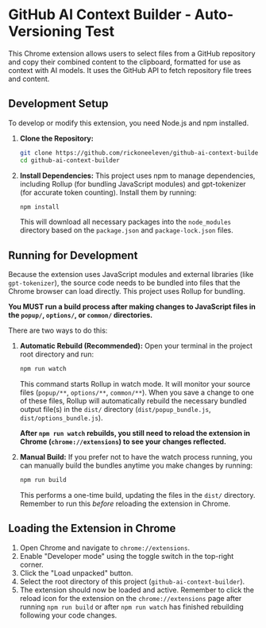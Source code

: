 # GitHub AI Context Builder - Auto-Versioning Test 


This Chrome extension allows users to select files from a GitHub repository and copy their combined content to the clipboard, formatted for use as context with AI models. It uses the GitHub API to fetch repository file trees and content.

## Development Setup

To develop or modify this extension, you need Node.js and npm installed.

1.  **Clone the Repository:**
    ```bash
    git clone https://github.com/rickoneeleven/github-ai-context-builder.git
    cd github-ai-context-builder
    ```

2.  **Install Dependencies:**
    This project uses npm to manage dependencies, including Rollup (for bundling JavaScript modules) and gpt-tokenizer (for accurate token counting). Install them by running:
    ```bash
    npm install
    ```
    This will download all necessary packages into the `node_modules` directory based on the `package.json` and `package-lock.json` files.

## Running for Development

Because the extension uses JavaScript modules and external libraries (like `gpt-tokenizer`), the source code needs to be bundled into files that the Chrome browser can load directly. This project uses Rollup for bundling.

**You MUST run a build process after making changes to JavaScript files in the `popup/`, `options/`, or `common/` directories.**

There are two ways to do this:

1.  **Automatic Rebuild (Recommended):**
    Open your terminal in the project root directory and run:
    ```bash
    npm run watch
    ```
    This command starts Rollup in watch mode. It will monitor your source files (`popup/**`, `options/**`, `common/**`). When you save a change to one of these files, Rollup will automatically rebuild the necessary bundled output file(s) in the `dist/` directory (`dist/popup_bundle.js`, `dist/options_bundle.js`).

    **After `npm run watch` rebuilds, you still need to reload the extension in Chrome (`chrome://extensions`) to see your changes reflected.**

2.  **Manual Build:**
    If you prefer not to have the watch process running, you can manually build the bundles anytime you make changes by running:
    ```bash
    npm run build
    ```
    This performs a one-time build, updating the files in the `dist/` directory. Remember to run this *before* reloading the extension in Chrome.

## Loading the Extension in Chrome

1.  Open Chrome and navigate to `chrome://extensions`.
2.  Enable "Developer mode" using the toggle switch in the top-right corner.
3.  Click the "Load unpacked" button.
4.  Select the root directory of this project (`github-ai-context-builder`).
5.  The extension should now be loaded and active. Remember to click the reload icon for the extension on the `chrome://extensions` page after running `npm run build` or after `npm run watch` has finished rebuilding following your code changes.